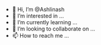 - 👋 Hi, I’m @Ashlinash
- 👀 I’m interested in ...
- 🌱 I’m currently learning ...
- 💞️ I’m looking to collaborate on ...
- 📫 How to reach me ...

<!---
Ashlinash/Ashlinash is a ✨ special ✨ repository because its `README.md` (this file) appears on your GitHub profile.
You can click the Preview link to take a look at your changes.
--->
